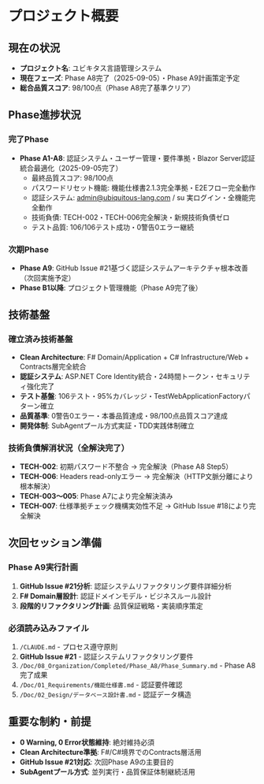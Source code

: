 # プロジェクト概要

## 現在の状況
- **プロジェクト名**: ユビキタス言語管理システム
- **現在フェーズ**: Phase A8完了（2025-09-05）・Phase A9計画策定予定
- **総合品質スコア**: 98/100点（Phase A8完了基準クリア）

## Phase進捗状況
### 完了Phase
- **Phase A1-A8**: 認証システム・ユーザー管理・要件準拠・Blazor Server認証統合最適化（2025-09-05完了）
  - 最終品質スコア: 98/100点
  - パスワードリセット機能: 機能仕様書2.1.3完全準拠・E2Eフロー完全動作
  - 認証システム: admin@ubiquitous-lang.com / su 実ログイン・全機能完全動作
  - 技術負債: TECH-002・TECH-006完全解決・新規技術負債ゼロ
  - テスト品質: 106/106テスト成功・0警告0エラー継続

### 次期Phase
- **Phase A9**: GitHub Issue #21基づく認証システムアーキテクチャ根本改善（次回実施予定）
- **Phase B1以降**: プロジェクト管理機能（Phase A9完了後）

## 技術基盤
### 確立済み技術基盤
- **Clean Architecture**: F# Domain/Application + C# Infrastructure/Web + Contracts層完全統合
- **認証システム**: ASP.NET Core Identity統合・24時間トークン・セキュリティ強化完了
- **テスト基盤**: 106テスト・95%カバレッジ・TestWebApplicationFactoryパターン確立
- **品質基準**: 0警告0エラー・本番品質達成・98/100点品質スコア達成
- **開発体制**: SubAgentプール方式実証・TDD実践体制確立

### 技術負債解消状況（全解決完了）
- **TECH-002**: 初期パスワード不整合 → 完全解決（Phase A8 Step5）
- **TECH-006**: Headers read-onlyエラー → 完全解決（HTTP文脈分離により根本解決）
- **TECH-003～005**: Phase A7により完全解決済み
- **TECH-007**: 仕様準拠チェック機構実効性不足 → GitHub Issue #18により完全解決

## 次回セッション準備
### Phase A9実行計画
1. **GitHub Issue #21分析**: 認証システムリファクタリング要件詳細分析
2. **F# Domain層設計**: 認証ドメインモデル・ビジネスルール設計
3. **段階的リファクタリング計画**: 品質保証戦略・実装順序策定

### 必須読み込みファイル
1. `/CLAUDE.md` - プロセス遵守原則
2. **GitHub Issue #21** - 認証システムリファクタリング要件
3. `/Doc/08_Organization/Completed/Phase_A8/Phase_Summary.md` - Phase A8完了成果
4. `/Doc/01_Requirements/機能仕様書.md` - 認証要件確認
5. `/Doc/02_Design/データベース設計書.md` - 認証データ構造

## 重要な制約・前提
- **0 Warning, 0 Error状態維持**: 絶対維持必須
- **Clean Architecture準拠**: F#/C#境界でのContracts層活用
- **GitHub Issue #21対応**: 次回Phase A9の主要目的
- **SubAgentプール方式**: 並列実行・品質保証体制継続活用